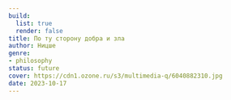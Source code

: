 ```yaml
---
build:
  list: true
  render: false
title: По ту сторону добра и зла
author: Ницше
genre:
- philosophy
status: future
cover: https://cdn1.ozone.ru/s3/multimedia-q/6040882310.jpg
date: 2023-10-17
---
```


